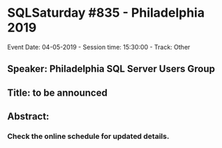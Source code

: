 # SQLSaturday #835 - Philadelphia 2019
Event Date: 04-05-2019 - Session time: 15:30:00 - Track: Other
## Speaker: Philadelphia SQL Server Users Group
## Title: to be announced
## Abstract:
### Check the online schedule for updated details.
